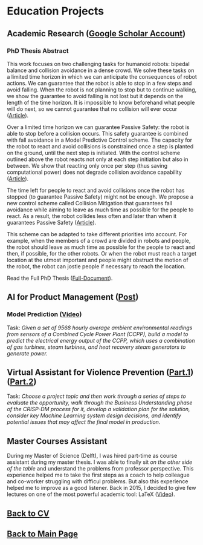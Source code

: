# Education Projects

## Academic Research ([Google Scholar Account](https://scholar.google.fr/citations?user=V5lAMN4AAAAJ&hl=fr))

### PhD Thesis Abstract

This work focuses on two challenging tasks for humanoid robots: bipedal balance and collision
avoidance in a dense crowd. We solve these tasks on a limited time horizon in which we can
anticipate the consequences of robot actions.
We can guarantee that the robot is able to stop in a few steps and avoid falling. When
the robot is not planning to stop but to continue walking, we show the guarantee to avoid
falling is not lost but it depends on the length of the time horizon. It is impossible to know
beforehand what people will do next, so we cannot guarantee that no collision will ever occur ([Article](https://inria.hal.science/hal-01618881/file/ICHR17_0017_FI.pdf)).  

Over a limited time horizon we can guarantee Passive Safety: the robot is able to stop before
a collision occurs. This safety guarantee is combined with fall avoidance in a Model Predictive
Control scheme. The capacity for the robot to react and avoid collisions is constrained once
a step is planted on the ground, until the next step is initiated. With the control scheme
outlined above the robot reacts not only at each step initiation but also in between. We
show that reacting only once per step (thus saving computational power) does not degrade
collision avoidance capability ([Article](https://inria.hal.science/hal-02267426/document)).  

The time left for people to react and avoid collisions once the robot has stopped (to
guarantee Passive Safety) might not be enough. We propose a new control scheme called
Collision Mitigation that guarantees fall avoidance while aiming to leave as much time as
possible for the people to react. As a result, the robot collides less often and later than when
it guarantees Passive Safety ([Article](https://inria.hal.science/hal-04200354/file/2023_IROS_Ciocca_et_al_.pdf)).  

This scheme can be adapted to take different priorities into account. For example, when the members of a crowd are divided in robots and people, the robot should leave as much time as possible for the people to react and then, if possible, for the other robots. Or when the robot must reach a target location at the utmost important and people might obstruct the motion of the robot, the robot can jostle people if necessary
to reach the location.

Read the Full PhD Thesis ([Full-Document](https://theses.hal.science/tel-03065088/file/CIOCCA_2020_archivage.pdf)).

## AI for Product Management ([Post](https://www.linkedin.com/posts/matteociocca_virtual-assistant-for-violence-prevention-activity-7110728554371244032-jilg?utm_source=share&utm_medium=member_desktop&rcm=ACoAABN7odwBCTSkSQQbgUbxRNshm2Aiwhhjvqs))


### Model Prediction ([Video](https://www.youtube.com/watch?v=zTrsH-3jjGE))

Task: _Given a set of 9568 hourly average ambient environmental readings from sensors of a Combined Cycle Power Plant (CCPP), build a model to predict the electrical energy output of the CCPP, which uses a combination of gas turbines, steam turbines, and heat recovery steam generators to generate power._

## Virtual Assistant for Violence Prevention ([Part.1](https://www.youtube.com/watch?v=DRpccKmPCUQ)) ([Part.2](https://www.youtube.com/watch?v=ZZzr4xP3w8E))

Task: _Choose a project topic and then work through a series of steps to evaluate the opportunity, walk through the Business Understanding phase of the CRISP-DM process for it, develop a validation plan for the solution, consider key Machine Learning system design decisions, and identify potential issues that may affect the final model in production._


## Master Courses Assistant

During my Master of Science (Delft), I was hired part-time as course assistant during my master thesis. I was able to finally sit _on the other side of the table_ and understand the problems from professor perspective. This experience helped me to take the first steps as a coach to help colleague and co-worker struggling with difficul problems. But also this experience helped me to improve as a good listener. Back in 2015, I decided to give few lectures on one of the most powerful academic tool: LaTeX ([Video](https://www.youtube.com/watch?v=_pDUcLjUMNo)).

## [Back to CV](https://teoka.github.io/career/CV.html)
## [Back to Main Page](https://teoka.github.io)
